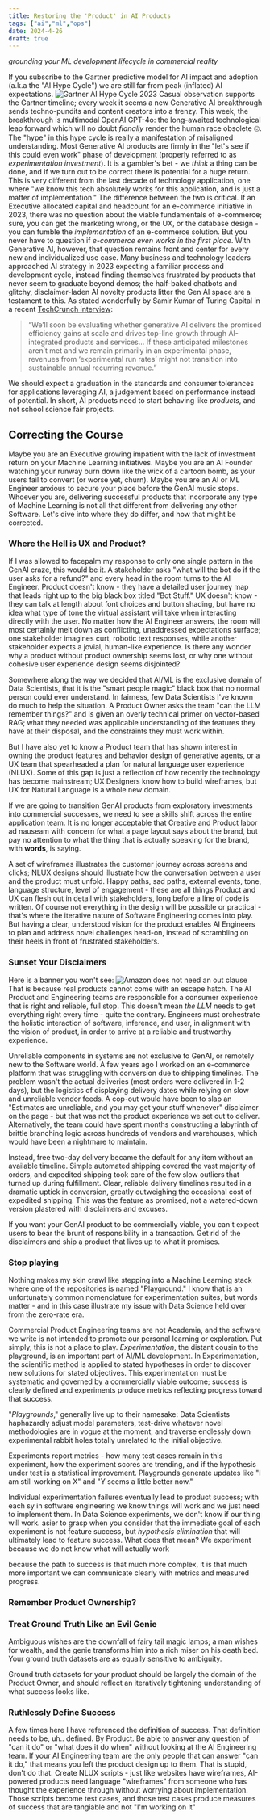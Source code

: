 ```yaml
---
title: Restoring the 'Product' in AI Products
tags: ["ai","ml","ops"]
date: 2024-4-26
draft: true
---
```

_grounding your ML development lifecycle in commercial reality_

If you subscribe to the Gartner predictive model for AI impact and adoption (a.k.a the "AI Hype Cycle") we are still far from peak (inflated) AI expectations.
![Gartner AI Hype Cycle 2023](https://emt.gartnerweb.com/ngw/globalassets/en/newsroom/images/graphs/swe-hc-image.png)
Casual observation supports the Gartner timeline; every week it seems a new Generative AI breakthrough sends techno-pundits and content creators into a frenzy. This week, the breakthrough is multimodal OpenAI GPT-4o: the long-awaited technological leap forward which will no doubt _fianally_ render the human race obsolete 🙄.
The "hype" in this hype cycle is really a manifestation of misaligned understanding.  Most Generative AI products are firmly in the "let's see if this could even work" phase of development (properly referred to as _experimentation investment_). It is a gambler's bet - we _think_ a thing can be done, and if we turn out to be correct there is potential for a huge return. This is very different from the last decade of technology application, one where "we know this tech absolutely works for this application, and is just a matter of implementation." The difference between the two is critical. If an Executive allocated capital and headcount for an e-commerce initiative in 2023, there was no question about the viable fundamentals of e-commerce; sure, you can get the marketing wrong, or the UX, or the database design - you can fumble the _implementation_ of an e-commerce solution. But you never have to question if _e-commerce even works in the first place_. With Generative AI, however, that question remains front and center for every new and individualized use case. Many business and technology leaders approached AI strategy in 2023 expecting a familiar process and development cycle, instead finding themselves frustrated by products that never seem to graduate beyond demos; the half-baked chatbots and glitchy, disclaimer-laden AI novelty products litter the Gen AI space are a testament to this. As stated wonderfully by Samir Kumar of Turing Capital in a recent [TechCrunch interview](https://techcrunch.com/2024/04/15/investors-are-growing-increasingly-wary-of-ai/): 
> “We’ll soon be evaluating whether generative AI delivers the promised efficiency gains at scale and drives top-line growth through AI-integrated products and services... If these anticipated milestones aren’t met and we remain primarily in an experimental phase, revenues from ‘experimental run rates’ might not transition into sustainable annual recurring revenue.” 

We should expect a graduation in the standards and consumer tolerances for applications leveraging AI, a judgement based on performance instead of potential. In short, AI products need to start behaving like _products_, and not school science fair projects.  

## Correcting the Course
Maybe you are an Executive growing impatient with the lack of investment return on your Machine Learning initiatives. Maybe you are an AI Founder watching your runway burn down like the wick of a cartoon bomb, as your users fail to convert (or worse yet, churn). Maybe you are an AI or ML Engineer anxious to secure your place before the GenAI music stops. Whoever you are, delivering successful products that incorporate any type of Machine Learning is not all that different from delivering any other Software. Let's dive into where they do differ, and how that might be corrected. 

### Where the Hell is UX and Product? 
If I was allowed to facepalm my response to only one single pattern in the GenAI craze, this would be it. A stakeholder asks "what will the bot do if the user asks for a refund?" and every head in the room turns to the AI Engineer. Product doesn't know - they have a detailed user journey map that leads right up to the big black box titled "Bot Stuff." UX doesn't know - they can talk at length about font choices and button shading, but have no idea what type of tone the virtual assistant will take when interacting directly with the user. No matter how the AI Engineer answers, the room will most certainly melt down as conflicting, unaddressed expectations surface; one stakeholder imagines curt, robotic text responses, while another stakeholder expects a jovial, human-like experience. Is there any wonder why a product without product ownership seems lost, or why one without cohesive user experience design seems disjointed? 

Somewhere along the way we decided that AI/ML is the exclusive domain of Data Scientists, that it is the "smart people magic" black box that no normal person could ever understand. In fairness, few Data Scientists I've known do much to help the situation. A Product Owner asks the team "can the LLM remember things?" and is given an overly technical primer on vector-based RAG; what they needed was applicable understanding of the features they have at their disposal, and the constraints they must work within. 

But I have also yet to know a Product team that has shown interest in owning the product features and behavior design of generative agents, or a UX team that spearheaded a plan for natural language user experience (NLUX). Some of this gap is just a reflection of how recently the technology has become mainstream; UX Designers know how to build wireframes, but UX for Natural Language is a whole new domain. 

If we are going to transition GenAI products from exploratory investments into commercial successes, we need to see a skills shift across the entire application team. It is no longer acceptable that Creative and Product labor ad nauseam with concern for what a page layout says about the brand, but pay no attention to what the thing that is actually speaking for the brand, with **words**, is saying. 

A set of wireframes illustrates the customer journey across screens and clicks; NLUX designs should illustrate how the conversation between a user and the product must unfold. Happy paths, sad paths, external events, tone, language structure, level of engagement - these are all things Product and UX can flesh out in detail with stakeholders, long before a line of code is written. Of course not everything in the design will be possible or practical - that's where the iterative nature of Software Engineering comes into play. But having a clear, understood vision for the product enables AI Engineers to plan and address novel challenges head-on, instead of scrambling on their heels in front of frustrated stakeholders.

### Sunset Your Disclaimers
Here is a banner you won't see:
![Amazon does not need an out clause](images/unreliable_software.png)
That is because real products cannot come with an escape hatch. The AI Product and Engineering teams are responsible for a consumer experience that is right and reliable, full stop. This doesn't mean _the LLM_ needs to get everything right every time - quite the contrary. Engineers must orchestrate the holistic interaction of software, inference, and user, in alignment with the vision of product, in order to arrive at a reliable and trustworthy experience. 

Unreliable components in systems are not exclusive to GenAI, or remotely new to the Software world. A few years ago I worked on an e-commerce platform that was struggling with conversion due to shipping timelines. The problem wasn't the actual deliveries (most orders were delivered in 1-2 days), but the logistics of displaying delivery dates while relying on slow and unreliable vendor feeds. A cop-out would have been to slap an "Estimates are unreliable, and you may get your stuff whenever" disclaimer on the page - but that was not the product experience we set out to deliver. Alternatively, the team could have spent months constructing a labyrinth of brittle branching logic across hundreds of vendors and warehouses, which would have been a nightmare to maintain. 

Instead, free two-day delivery became the default for any item without an available timeline. Simple automated shipping covered the vast majority of orders, and expedited shipping took care of the few slow outliers that turned up during fulfillment. Clear, reliable delivery timelines resulted in a dramatic uptick in conversion, greatly outweighing the occasional cost of expedited shipping. This was the feature as promised, not a watered-down version plastered with disclaimers and excuses. 

If you want your GenAI product to be commercially viable, you can't expect users to bear the brunt of responsibility in a transaction. Get rid of the disclaimers and ship a product that lives up to what it promises.

### Stop playing
Nothing makes my skin crawl like stepping into a Machine Learning stack where one of the repositories is named "Playground." I know that is an unfortunately common nomenclature for experimentation suites, but words matter - and in this case illustrate my issue with Data Science held over from the zero-rate era. 

Commercial Product Engineering teams are not Academia, and the software we write is not intended to promote our personal learning or exploration. Put simply, this is not a place to play. _Experimentation_, the distant cousin to the playground, is an important part of AI/ML development. In Experimentation, the scientific method is applied to stated hypotheses in order to discover new solutions for stated objectives. This experimentation must be systematic and governed by a commercially viable outcome; success is clearly defined and experiments produce metrics reflecting progress toward that success. 

"_Playgrounds_," generally live up to their namesake: Data Scientists haphazardly adjust model parameters, test-drive whatever novel methodologies are in vogue at the moment, and traverse endlessly down experimental rabbit holes totally unrelated to the initial objective. 
 
Experiments report metrics - how many test cases remain in this experiment, how the experiment scores are trending, and if the hypothesis under test is a statistical improvement. Playgrounds generate updates like "I am still working on X" and "Y seems a little better now." 

Individual experimentation failures eventually lead to product success; with each sy
<replace>
in software engineering we know things will work and we just need to implement them. In Data Science experiments, we don't know if our thing will work. 
asier to grasp when you consider that the immediate goal of each experiment is not feature success, but _hypothesis elimination_ that will ultimately lead to feature success. What does that mean? We experiment because we do not know what will actually work

because the path to success is that much more complex, it is that much more important we can communicate clearly with metrics and measured progress. 
</replace>

### Remember Product Ownership?



### Treat Ground Truth Like an Evil Genie
Ambiguous wishes are the downfall of fairy tail magic lamps; a man wishes for wealth, and the genie transforms him into a rich miser on his death bed. Your ground truth datasets are as equally sensitive to ambiguity. 

Ground truth datasets for your product should be largely the domain of the Product Owner, and should reflect an iteratively tightening understanding of what success looks like. 

### Ruthlessly Define Success
A few times here I have referenced the definition of success. That definition needs to be, uh.. defined. By Product. Be able to answer any question of "can it do" or "what does it do when" without looking at the AI Engineering team. If your AI Engineering team are the only people that can answer "can it do," that means you left the product design up to them. That is stupid, don't do that. 
Create NLUX scripts - just like websites have wireframes, AI-powered products need language "wireframes" from someone who has thought the experience through without worrying about implementation. Those scripts become test cases, and those test cases produce measures of success that are tangiable and not "I'm working on it"


<!--stackedit_data:
eyJoaXN0b3J5IjpbMTQzNDIzNTg3MSwtMTk4MDE5MzY2OCwtND
I5MjQxMDg5LC0xNjA5NjcxMTMsLTY5ODYxMzUyMCwtNTA5Mzkx
NzY5LDIwODYxMzg1OTcsMzA5OTY0Nzc4LC0yMDU2MzU5ODI5LD
E1NDM4NjY2NTUsOTA0NzE0OTk3LC0zMzQwMzMxNzIsOTAxOTI1
NzczLC0xNjc5MzAwODQ5LC00OTQxMzgwMzIsLTE1MjU4NTQxNz
EsMTM0ODI4NDIzOCwzNDgxMzQ1MzUsLTc1MzE4NDY3LC02Njk5
NTgwNjRdfQ==
-->